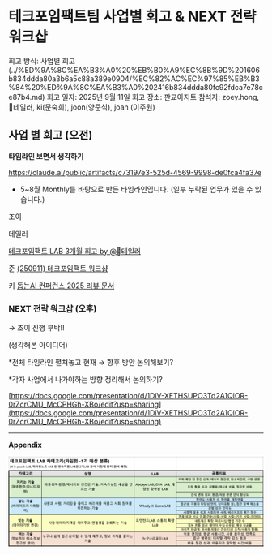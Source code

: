 # 테크포임팩트팀 사업별 회고 & NEXT 전략 워크샵

회고 방식: 사업별 회고 (../%ED%9A%8C%EA%B3%A0%20%EB%B0%A9%EC%8B%9D%201606b834ddda80a3b6a5c88a389e0904/%EC%82%AC%EC%97%85%EB%B3%84%20%ED%9A%8C%EA%B3%A0%202416b834ddda80fc92fdca7e78ce87b4.md)
회고 일자: 2025년 9월 11일
회고 장소: 판교아지트
참석자: zoey.hong, 테일러, ki(문숙희), joon(양준식), joan (이주원)

## 사업 별 회고 (오전)

**타임라인 보면서 생각하기**

https://claude.ai/public/artifacts/c73197e3-525d-4569-9998-de0fca4fa37e

- 5~8월 Monthly를 바탕으로 만든 타임라인입니다. (일부 누락된 업무가 있을 수 있습니다.)

조이

테일러

[테크포임팩트 LAB 3개월 회고 by @테일러 ](%ED%85%8C%ED%81%AC%ED%8F%AC%EC%9E%84%ED%8C%A9%ED%8A%B8%ED%8C%80%20%EC%82%AC%EC%97%85%EB%B3%84%20%ED%9A%8C%EA%B3%A0%20&%20NEXT%20%EC%A0%84%EB%9E%B5%20%EC%9B%8C%ED%81%AC%EC%83%B5%202566b834ddda80b39604f7b4d186882a/%ED%85%8C%ED%81%AC%ED%8F%AC%EC%9E%84%ED%8C%A9%ED%8A%B8%20LAB%203%EA%B0%9C%EC%9B%94%20%ED%9A%8C%EA%B3%A0%20by%20@%20%ED%85%8C%EC%9D%BC%EB%9F%AC%202616b834ddda80e981eaf21874b0bcdc.md)

준 [(250911) 테크포임팩트 워크샵                                       ](https://www.notion.so/250911-26a6b834ddda8063a259e0d0e2421c56?pvs=21)

키 [돕는AI 컨퍼런스 2025 리뷰 문서](https://www.notion.so/AI-2025-26a6b834ddda8085a7a6fd6f0f204543?pvs=21) 

### NEXT 전략 워크샵 (오후)

→ 조이 진행 부탁!!

(생각해본 아이디어)

*전체 타임라인 펼쳐놓고 현재 → 향후 방안 논의해보기?

*각자 사업에서 나가야하는 방향 정리해서 논의하기?

[https://docs.google.com/presentation/d/1DiV-XETHSUPO3Td2A1QlOR-0rZcrCMU_McCPHGh-XBo/edit?usp=sharing](https://docs.google.com/presentation/d/1DiV-XETHSUPO3Td2A1QlOR-0rZcrCMU_McCPHGh-XBo/edit?usp=sharing)

---

**Appendix**

![image.png](%ED%85%8C%ED%81%AC%ED%8F%AC%EC%9E%84%ED%8C%A9%ED%8A%B8%ED%8C%80%20%EC%82%AC%EC%97%85%EB%B3%84%20%ED%9A%8C%EA%B3%A0%20&%20NEXT%20%EC%A0%84%EB%9E%B5%20%EC%9B%8C%ED%81%AC%EC%83%B5%202566b834ddda80b39604f7b4d186882a/image.png)